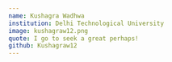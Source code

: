 ```yaml
---
name: Kushagra Wadhwa
institution: Delhi Technological University
image: kushagraw12.png
quote: I go to seek a great perhaps!
github: Kushagraw12
---
```

